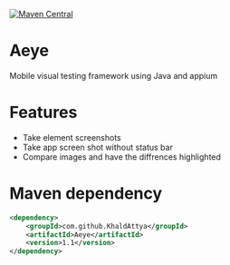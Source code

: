 [![Maven Central](https://maven-badges.herokuapp.com/maven-central/com.github.KhaldAttya/Aeye/badge.svg?style=plastic)](https://maven-badges.herokuapp.com/maven-central/com.github.KhaldAttya/Aeye)
# Aeye
Mobile visual testing framework
using Java and appium

# Features
* Take element screenshots
* Take app screen shot without status bar
* Compare images and have the diffrences highlighted 

# Maven dependency
```xml
<dependency>
    <groupId>com.github.KhaldAttya</groupId>
    <artifactId>Aeye</artifactId>
    <version>1.1</version>
</dependency>
```
